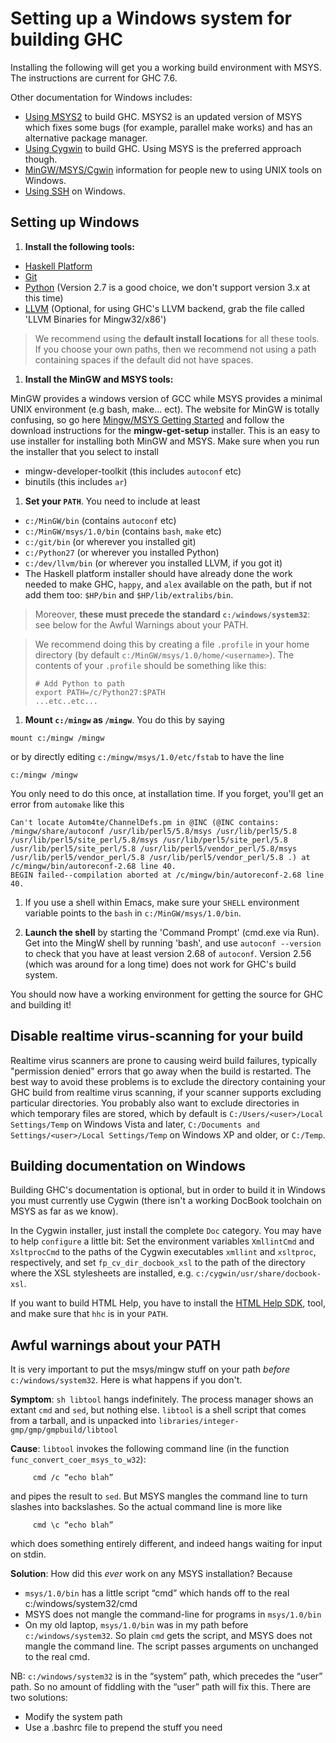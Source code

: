 # Setting up a Windows system for building GHC



Installing the following will get you a working build environment with MSYS. The instructions are current for GHC 7.6.



Other documentation for Windows includes:


- [Using MSYS2](building/preparation/windows/msy-s2) to build GHC. MSYS2 is an updated version of MSYS which fixes some bugs (for example, parallel make works) and has an alternative package manager.
- [Using Cygwin](building/windows/cygwin) to build GHC. Using MSYS is the preferred approach though.
- [MinGW/MSYS/Cgwin](building/platforms/windows) information for people new to using UNIX tools on Windows.
- [Using SSH](building/windows/ssh) on Windows.

## Setting up Windows


1. **Install the following tools:**

  - [ Haskell Platform](http://hackage.haskell.org/platform/)
  - [ Git](http://git-scm.com/)
  - [
    Python](http://python.org/) (Version 2.7 is a good choice, we don't support version 3.x at this time)
  - [
    LLVM](http://www.llvm.org/releases/download.html) (Optional, for using GHC's LLVM backend, grab the file called 'LLVM Binaries for Mingw32/x86')

>
>
> We recommend using the **default install locations** for all these tools.  If you choose your own paths, then we recommend not using a path containing spaces if the default did not have spaces.
>
>

1. **Install the MinGW and MSYS tools:**

  MinGW provides a windows version of GCC while MSYS provides a minimal UNIX environment (e.g bash, make... ect). The website for MinGW is totally confusing, so go here [
  Mingw/MSYS Getting Started](http://www.mingw.org/wiki/Getting_Started) and follow the download instructions for the **mingw-get-setup** installer. This is an easy to use installer for installing both MinGW and MSYS.   Make sure when you run the installer that you select to install 

  - mingw-developer-toolkit (this includes `autoconf` etc)
  - binutils (this includes `ar`)

1. **Set your `PATH`**. You need to include at least

  - `c:/MinGW/bin` (contains `autoconf` etc)
  - `c:/MinGW/msys/1.0/bin` (contains `bash`, `make` etc)
  - `c:/git/bin` (or wherever you installed git)
  - `c:/Python27` (or wherever you installed Python)
  - `c:/dev/llvm/bin` (or wherever you installed LLVM, if you got it)
  - The Haskell platform installer should have already done the work needed to make GHC, `happy`, and `alex` available on the path, but if not add them too: `$HP/bin` and `$HP/lib/extralibs/bin`. 

>
>
> Moreover, **these must precede the standard `c:/windows/system32`**: see below for the Awful Warnings about your PATH.  
>
>

>
>
> We recommend doing this by creating a file `.profile` in your home directory (by default `c:/MinGW/msys/1.0/home/<username>`). The contents of your `.profile` should be something like this:
>
>
> ```wiki
> # Add Python to path
> export PATH=/c/Python27:$PATH
> ...etc..etc...
> ```


1. **Mount `c:/mingw` as `/mingw`**.  You do this by saying

  ```wiki
  mount c:/mingw /mingw
  ```

  or by directly editing `c:/mingw/msys/1.0/etc/fstab` to have the line

  ```wiki
  c:/mingw /mingw
  ```

  You only need to do this once, at installation time. If you forget, you'll get an error from `automake` like this

  ```wiki
  Can't locate Autom4te/ChannelDefs.pm in @INC (@INC contains: /mingw/share/autoconf /usr/lib/perl5/5.8/msys /usr/lib/perl5/5.8 /usr/lib/perl5/site_perl/5.8/msys /usr/lib/perl5/site_perl/5.8 /usr/lib/perl5/site_perl/5.8 /usr/lib/perl5/vendor_perl/5.8/msys /usr/lib/perl5/vendor_perl/5.8 /usr/lib/perl5/vendor_perl/5.8 .) at /c/mingw/bin/autoreconf-2.68 line 40.
  BEGIN failed--compilation aborted at /c/mingw/bin/autoreconf-2.68 line 40.
  ```

1. If you use a shell within Emacs, make sure your `SHELL` environment variable points to the `bash` in `c:/MinGW/msys/1.0/bin`. 

1. **Launch the shell** by starting the 'Command Prompt' (cmd.exe via Run). Get into the MingW shell by running 'bash', and  use `autoconf --version` to check that you have at least version 2.68 of `autoconf`. Version 2.56 (which was around for a long time) does not work for GHC's build system.


You should now have a working environment for getting the source for GHC and building it!


## Disable realtime virus-scanning for your build



Realtime virus scanners are prone to causing weird build failures, typically "permission denied" errors that go away when the build is restarted.  The best way to avoid these problems is to exclude the directory containing your GHC build from realtime virus scanning, if your scanner supports excluding particular directories.  You probably also want to exclude directories in which temporary files are stored, which by default is `C:/Users/<user>/Local Settings/Temp` on Windows Vista and later, `C:/Documents and Settings/<user>/Local Settings/Temp` on Windows XP and older, or `C:/Temp`.


## Building documentation on Windows



Building GHC's documentation is optional, but in order to build it in Windows you must currently use Cygwin (there isn't a working DocBook toolchain on MSYS as far as we know).



In the Cygwin installer, just install the complete `Doc` category. You may have to help `configure` a little bit: Set the environment variables `XmllintCmd` and `XsltprocCmd` to the paths of the Cygwin executables `xmllint` and `xsltproc`, respectively, and set `fp_cv_dir_docbook_xsl` to the path of the directory where the XSL stylesheets are installed, e.g. `c:/cygwin/usr/share/docbook-xsl`.    



If you want to build HTML Help, you have to install the [
HTML Help SDK](http://msdn.microsoft.com/library/default.asp?url=/library/en-us/htmlhelp/html/hworiHTMLHelpStartPage.asp), tool, and make sure that `hhc` is in your `PATH`.


## Awful warnings about your PATH



It is very important to put the msys/mingw stuff on your path *before* `c:/windows/system32`. Here is what happens if you don't.



**Symptom**: `sh libtool` hangs indefinitely.  The process manager shows an extant `cmd` and `sed`, but nothing else.  `libtool` is a shell script that comes from a tarball, and is unpacked into `libraries/integer-gmp/gmp/gmpbuild/libtool`



**Cause**: `libtool` invokes the following command line (in the function `func_convert_coer_msys_to_w32`):


```wiki
     cmd /c “echo blah”
```


and pipes the result to `sed`.  But MSYS mangles the command line to turn slashes into backslashes.  So the actual command line is more like


```wiki
     cmd \c “echo blah”
```


which does something entirely different, and indeed hangs waiting for input on stdin.



**Solution**: How did this *ever* work on any MSYS installation?  Because 


- `msys/1.0/bin` has a little script “cmd” which hands off to the real c:/windows/system32/cmd
- MSYS does not mangle the command-line for programs in `msys/1.0/bin`
- On my old laptop, `msys/1.0/bin` was in my path before `c:/windows/system32`.  So plain `cmd` gets the script, and MSYS does not mangle the command line. The script passes arguments on unchanged to the real cmd.


NB: `c:/windows/system32` is in the “system” path, which precedes the “user” path.  So no amount of fiddling with the “user” path will fix this.  There are two solutions:


- Modify the system path
- Use a .bashrc file to prepend the stuff you need
